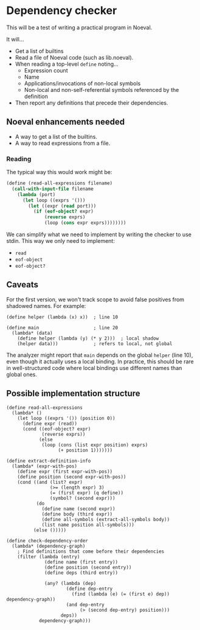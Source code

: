 # Dependency checker

This will be a test of writing a practical program in Noeval.

It will...

* Get a list of builtins
* Read a file of Noeval code (such as lib.noeval).
* When reading a top-level `define` noting...
  * Expression count
  * Name
  * Applications/invocations of non-local symbols
  * Non-local and non-self-referential symbols referenced by the definition
* Then report any definitions that precede their dependencies.

## Noeval enhancements needed

* A way to get a list of the builtins.
* A way to read expressions from a file.

### Reading

The typical way this would work might be:

```scheme
(define (read-all-expressions filename)
  (call-with-input-file filename
    (lambda (port)
      (let loop ((exprs '()))
        (let ((expr (read port)))
          (if (eof-object? expr)
              (reverse exprs)
              (loop (cons expr exprs))))))))
```

We can simplify what we need to implement by writing the checker to use stdin.
This way we only need to implement:

* `read`
* `eof-object`
* `eof-object?`

## Caveats

For the first version, we won't track scope to avoid false positives from shadowed names. For example:

```noeval
(define helper (lambda (x) x))  ; line 10

(define main                    ; line 20
  (lambda* (data)
    (define helper (lambda (y) (* y 2)))  ; local shadow
    (helper data)))             ; refers to local, not global
```

The analyzer might report that `main` depends on the global `helper` (line 10), even though it actually uses a local binding. In practice, this should be rare in well-structured code where local bindings use different names than global ones.

## Possible implementation structure

```noeval
(define read-all-expressions
  (lambda* ()
    (let loop ((exprs '()) (position 0))
      (define expr (read))
      (cond ((eof-object? expr)
             (reverse exprs))
            (else
             (loop (cons (list expr position) exprs)
                   (+ position 1)))))))

(define extract-definition-info
  (lambda* (expr-with-pos)
    (define expr (first expr-with-pos))
    (define position (second expr-with-pos))
    (cond ((and (list? expr)
                (>= (length expr) 3)
                (= (first expr) (q define))
                (symbol? (second expr)))
           (do
             (define name (second expr))
             (define body (third expr))
             (define all-symbols (extract-all-symbols body))
             (list name position all-symbols)))
          (else ()))))

(define check-dependency-order
  (lambda* (dependency-graph)
    ; Find definitions that come before their dependencies
    (filter (lambda (entry)
              (define name (first entry))
              (define position (second entry))
              (define deps (third entry))
              
              (any? (lambda (dep)
                      (define dep-entry 
                        (find (lambda (e) (= (first e) dep)) dependency-graph))
                      (and dep-entry
                           (> (second dep-entry) position)))
                    deps))
            dependency-graph)))
```
